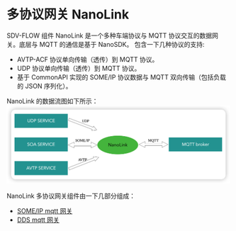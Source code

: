 # 多协议网关 NanoLink
SDV-FLOW 组件 NanoLink 是一个多种车端协议与 MQTT 协议交互的数据网关。底层与 MQTT 的通信是基于 NanoSDK。 包含一下几种协议的支持:
- AVTP-ACF 协议单向传输（透传）到 MQTT 协议。 
- UDP 协议单向传输（透传）到 MQTT 协议。 
- 基于 CommonAPI 实现的 SOME/IP 协议数据与 MQTT 双向传输（包括负载的 JSON 序列化）。 

NanoLink 的数据流图如下所示： 
![数据流图](./_assets/stream.png)

NanoLink 多协议网关组件由一下几部分组成：
- [SOME/IP mqtt 网关](./SOME-IP.md)
- [DDS mqtt 网关](./dds.md)
